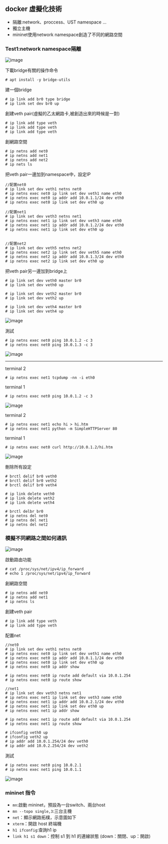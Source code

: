 ## docker 虛擬化技術
* 隔離:network、proccess、UST namespace ...
* 獨立主機
* mininet使用network namespace創造了不同的網路空間

### Test1:network namespace隔離
![image](https://github.com/zixxizxx/Liux-note/blob/main/110-2%20Mininet/image/20220221/0221-8.jpg)

下載bridge有關的操作命令
```
# apt install -y bridge-utils
```

建一個bridge
```
# ip link add br0 type bridge
# ip link set dev br0 up
```

創建veth pair(虛擬的乙太網路卡,被創造出來的時候是一對)
```
# ip link add type veth
# ip link add type veth
# ip link add type veth
```

創網路空間
```
# ip netns add net0 
# ip netns add net1
# ip netns add net2 
# ip nets ls
```

把veth pair一邊加到namespace中，設定IP
```
//配置net0
# ip link set dev veth1 netns net0
# ip netns exec net0 ip link set dev veth1 name eth0
# ip netns exec net0 ip addr add 10.0.1.1/24 dev eth0
# ip netns exec net0 ip link set dev eth0 up

//配置net1
# ip link set dev veth3 netns net1
# ip netns exec net1 ip link set dev veth3 name eth0
# ip netns exec net1 ip addr add 10.0.1.2/24 dev eth0
# ip netns exec net1 ip link set dev eth0 up


//配置net2
# ip link set dev veth5 netns net2
# ip netns exec net2 ip link set dev veth5 name eth0
# ip netns exec net2 ip addr add 10.0.1.3/24 dev eth0
# ip netns exec net2 ip link set dev eth0 up

```

把veth pair另一邊加到bridge上
```
# ip link set dev veth0 master br0
# ip link set dev veth0 up

# ip link set dev veth2 master br0
# ip link set dev veth2 up

# ip link set dev veth4 master br0
# ip link set dev veth4 up
```
![image](https://github.com/zixxizxx/Liux-note/blob/main/110-2%20Mininet/image/20220221/0221-1.jpg)

測試
```
# ip netns exec net0 ping 10.0.1.2 -c 3
# ip netns exec net0 ping 10.0.1.3 -c 3
```
![image](https://github.com/zixxizxx/Liux-note/blob/main/110-2%20Mininet/image/20220221/0221-1.jpg)

-----------

terminal 2
```
# ip netns exec net1 tcpdump -nn -i eth0
```

terminal 1
```
# ip netns exec net0 ping 10.0.1.2 -c 3
```
![image](https://github.com/zixxizxx/Liux-note/blob/main/110-2%20Mininet/image/20220221/0221-5.jpg)

terminal 2
```
# ip netns exec net1 echo hi > hi.htm
# ip netns exec net1 python -m SimpleHTTPServer 80
```

terminal 1
```
# ip netns exec net0 curl http://10.0.1.2/hi.htm
```
![image](https://github.com/zixxizxx/Liux-note/blob/main/110-2%20Mininet/image/20220221/0221-6.jpg)

刪除所有設定
```
# brctl delif br0 veth0
# brctl delif br0 veth2
# brctl delif br0 veth4

# ip link delete veth0
# ip link delete veth2
# ip link delete veth4

# brctl delbr br0
# ip netns del net0
# ip netns del net1
# ip netns del net2
```

### 模擬不同網路之間如何通訊
![image](https://github.com/zixxizxx/Liux-note/blob/main/110-2%20Mininet/image/20220221/0221-7.jpg)

啟動路由功能
```
# cat /proc/sys/net/ipv4/ip_forward
# echo 1 /proc/sys/net/ipv4/ip_forward
```

創網路空間
```
# ip netns add net0
# ip netns add net1
# ip netns ls

```

創建veth pair
```
# ip link add type veth
# ip link add type veth
```

配置net
```
//net0
# ip link set dev veth1 netns net0
# ip netns exec net0 ip link set dev veth1 name eth0
# ip netns exec net0 ip addr add 10.0.1.1/24 dev eth0
# ip netns exec net0 ip link set dev eth0 up
# ip netns exec net0 ip addr show

# ip netns exec net0 ip route add default via 10.0.1.254
# ip netns exec net0 ip route show

//net1
# ip link set dev veth3 netns net1
# ip netns exec net1 ip link set dev veth3 name eth0
# ip netns exec net1 ip addr add 10.0.2.1/24 dev eth0
# ip netns exec net1 ip link set dev eth0 up
# ip netns exec net1 ip addr show

# ip netns exec net1 ip route add default via 10.0.1.254
# ip netns exec net1 ip route show

# ifconfig veth0 up
# ifconfig veth2 up
# ip addr add 10.0.1.254/24 dev veth0
# ip addr add 10.0.2.254/24 dev veth2
```

測試
```
# ip netns exec net0 ping 10.0.2.1
# ip netns exec net1 ping 10.0.1.1
```
![image](https://github.com/zixxizxx/Liux-note/blob/main/110-2%20Mininet/image/20220221/0221-3.jpg)

### mininet 指令
* ```mn```:啟動 mininet，預設為一台switch、兩台host
* ```mn --topo single,3```:三台主機
* ```net```：顯示網路拓樸，示意圖如下
* ```xterm```：開啟 host 終端機
* ```h1 ifconfig```:查詢h1 ip
* ```link h1 s1 down```：控制 s1 到 h1 的連線狀態 (down：關閉、up：開啟)



























